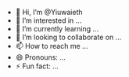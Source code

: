 - 👋 Hi, I’m @Yiuwaieth
- 👀 I’m interested in ...
- 🌱 I’m currently learning ...
- 💞️ I’m looking to collaborate on ...
- 📫 How to reach me ...
- 😄 Pronouns: ...
- ⚡ Fun fact: ...

<!---
Yiuwaieth/Yiuwaieth is a ✨ special ✨ repository because its `README.md` (this file) appears on your GitHub profile.
You can click the Preview link to take a look at your changes.
--->
